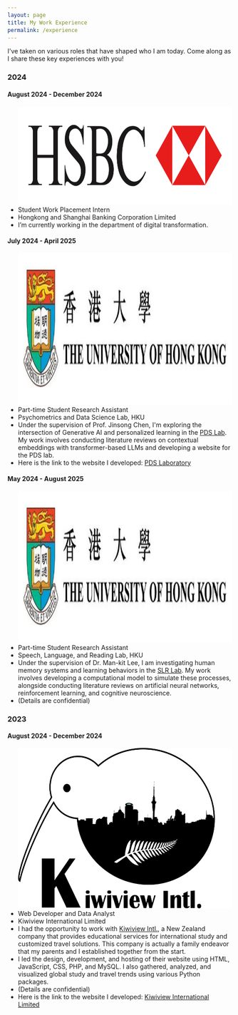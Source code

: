 ```yaml
---
layout: page
title: My Work Experience
permalink: /experience
---
```


<link rel="stylesheet" href="/assets/css/timeline.css">

<p>I've taken on various roles that have shaped who I am today. Come along as I share these key experiences with you!</p>

<div id="timeline">
  <div>
    <section class="year">
      <h3>2024</h3>
      <section>
        <h4>August 2024 - December 2024</h4>
        <ul>
            <div class="image-wrapper">
              <img src="/assets/img/hsbc.png" style="height:5.5vh;">
            </div>
          <li class="title">Student Work Placement Intern</li>
          <li class="role">Hongkong and Shanghai Banking Corporation Limited</li>
          <li class="description">I’m currently working in the department of digital transformation.</li>
        </ul>
      </section>
      <section>
        <h4>July 2024 - April 2025</h4>
        <ul>
            <div class="image-wrapper">
              <img src="/assets/img/hku.jpeg" style="height:8.5vh;">
            </div>
          <li class="title">Part-time Student Research Assistant</li>
          <li class="role">Psychometrics and Data Science Lab, HKU</li>
          <li class="description">Under the supervision of Prof. Jinsong Chen, I'm exploring the intersection of Generative AI and personalized learning in the <a href="https://psym-ds.github.io/">PDS Lab</a>. My work involves conducting literature reviews on contextual embeddings with transformer-based LLMs and developing a website for the PDS lab.</li>
          <li class="description">Here is the link to the website I developed: <a href="https://psym-ds.github.io/">PDS Laboratory</a></li>
        </ul>
      </section>
      <section>
        <h4>May 2024 - August 2025</h4>
        <ul>
            <div class="image-wrapper">
              <img src="/assets/img/hku.jpeg" style="height:8.5vh;">
            </div>
          <li class="title">Part-time Student Research Assistant</li>
          <li class="role">Speech, Language, and Reading Lab, HKU</li>
          <li class="description">Under the supervision of Dr. Man-kit Lee, I am investigating human memory systems and learning behaviors in the <a href="https://slrlab.edu.hku.hk/">SLR Lab</a>. My work involves developing a computational model to simulate these processes, alongside conducting literature reviews on artificial neural networks, reinforcement learning, and cognitive neuroscience.</li>
          <li class="description">(Details are confidential)</li>
        </ul>
      </section>          
    </section>
    <section class="year">
      <h3>2023</h3>
      <section>
        <h4>August 2024 - December 2024</h4>
        <ul>
            <div class="image-wrapper">
              <img src="/assets/img/kiwiview.png" style="height:9vh;">
            </div>
          <li class="title">Web Developer and Data Analyst</li>
          <li class="role">Kiwiview International Limited</li>
          <li class="description">I had the opportunity to work with <a href="https://www.kiwiviewintl.co.nz/uk-en/index.php">Kiwiview Intl.</a>, a New Zealand company that provides educational services for international study and customized travel solutions. This company is actually a family endeavor that my parents and I established together from the start.</li>
          <li class="description">I led the design, development, and hosting of their website using HTML, JavaScript, CSS, PHP, and MySQL. I also gathered, analyzed, and visualized global study and travel trends using various Python packages.</li>
          <li class="description">(Details are confidential)</li>
          <li class="description">Here is the link to the website I developed: <a href="https://www.kiwiviewintl.co.nz/uk-en/index.php">Kiwiview International Limited</a></li>
        </ul>
      </section>
    </section>
  </div>
</div>